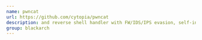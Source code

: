 ```yaml
---
name: pwncat
url: https://github.com/cytopia/pwncat
description: and reverse shell handler with FW/IDS/IPS evasion, self-inject and port-scanning. URL : https://github.com/cytopia/pwncat Groups : blackarch blackarch-backdoor blackarch-scanner blackarch-proxy blackarch-networking
group: blackarch
---
```

